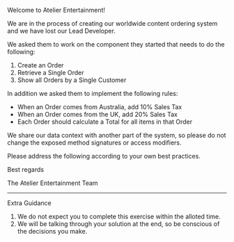 Welcome to Atelier Entertainment!

We are in the process of creating our worldwide content ordering system and we have lost our Lead Developer.

We asked them to work on the component they started that needs to do the following:

1. Create an Order
2. Retrieve a Single Order
3. Show all Orders by a Single Customer

In addition we asked them to implement the following rules:

* When an Order comes from Australia, add 10% Sales Tax
* When an Order comes from the UK, add 20% Sales Tax
* Each Order should calculate a Total for all items in that Order

We share our data context with another part of the system, so please do not change the exposed method signatures or access modifiers.

Please address the following according to your own best practices.

Best regards

The Atelier Entertainment Team

------------------------------------------------------

Extra Guidance

1. We do not expect you to complete this exercise within the alloted time.
2. We will be talking through your solution at the end, so be conscious of the decisions you make.